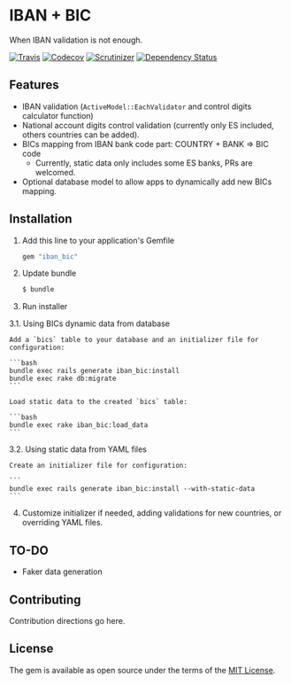 # IBAN + BIC
When IBAN validation is not enough.

[![Travis](https://img.shields.io/travis/podemos-info/iban_bic/master.svg)](https://travis-ci.org/podemos-info/iban_bic)
[![Codecov](https://img.shields.io/codecov/c/github/podemos-info/iban_bic.svg)](https://codecov.io/gh/podemos-info/iban_bic)
[![Scrutinizer](https://img.shields.io/scrutinizer/g/podemos-info/iban_bic.svg)](https://scrutinizer-ci.com/g/podemos-info/iban_bic/)
[![Dependency Status](https://www.versioneye.com/user/projects/59d393190fb24f0046190d85/badge.svg?style=flat-square)](https://www.versioneye.com/user/projects/59d393190fb24f0046190d85?style=flat)

## Features
* IBAN validation (`ActiveModel::EachValidator` and control digits calculator function)
* National account digits control validation (currently only ES included, others countries can be added).
* BICs mapping from IBAN bank code part: COUNTRY + BANK => BIC code
  * Currently, static data only includes some ES banks, PRs are welcomed.
* Optional database model to allow apps to dynamically add new BICs mapping.

## Installation

1. Add this line to your application's Gemfile

    ```ruby
    gem "iban_bic"
    ```

2. Update bundle
    ```bash
    $ bundle
    ```

3. Run installer 

3.1. Using BICs dynamic data from database

    Add a `bics` table to your database and an initializer file for configuration:

    ```bash
    bundle exec rails generate iban_bic:install
    bundle exec rake db:migrate
    ```

    Load static data to the created `bics` table:

    ```bash
    bundle exec rake iban_bic:load_data
    ```

3.2. Using static data from YAML files

    Create an initializer file for configuration:
  
    ```
    bundle exec rails generate iban_bic:install --with-static-data
    ```

4. Customize initializer if needed, adding validations for new countries, or overriding YAML files.

## TO-DO

* Faker data generation

## Contributing
Contribution directions go here.

## License
The gem is available as open source under the terms of the [MIT License](http://opensource.org/licenses/MIT).
